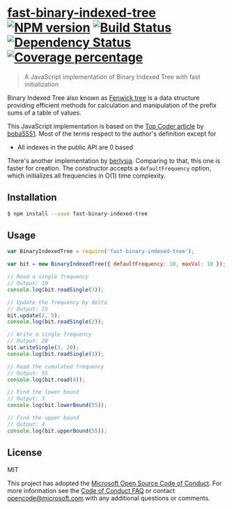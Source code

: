 # [fast-binary-indexed-tree][github-repo] [![NPM version][npm-image]][npm-url] [![Build Status][travis-image]][travis-url] [![Dependency Status][daviddm-image]][daviddm-url] [![Coverage percentage][coveralls-image]][coveralls-url]
> A JavaScript implementation of Binary Indexed Tree with fast initialization

Binary Indexed Tree also known as [Fenwick tree][wiki-fenwick-tree] is a data
structure providing efficient methods for calculation and manipulation of the
prefix sums of a table of values.

This JavaScript implementation is based on the
[Top Coder article][binary-indexed-tree] by [boba5551][boba5551]. Most of the
terms respect to the author's definition except for

* All indexes in the public API are 0 based

There's another implementation by [berlysia][berlysia]. Comparing to that, this
one is faster for creation. The constructor accepts a `defaultFrequency` option,
which initializes all frequencies in O(1) time complexity.

## Installation

```sh
$ npm install --save fast-binary-indexed-tree
```

## Usage
```js
var BinaryIndexedTree = require('fast-binary-indexed-tree');

var bit = new BinaryIndexedTree({ defaultFrequency: 10, maxVal: 10 });

// Read a single frequency
// Output: 10
console.log(bit.readSingle(3));

// Update the frequency by delta
// Output: 15
bit.update(2, 5);
console.log(bit.readSingle(2));

// Write a single frequency
// Output: 20
bit.writeSingle(3, 20);
console.log(bit.readSingle(3));

// Read the cumulated frequency
// Output: 55
console.log(bit.read(4));

// Find the lower bound
// Output: 3
console.log(bit.lowerBound(55));

// Find the upper bound
// Output: 4
console.log(bit.upperBound(55));
```
## License

MIT

This project has adopted the [Microsoft Open Source Code of Conduct][ms-code-of-conduct].
For more information see the [Code of Conduct FAQ][ms-code-of-conduct-faq]
or contact [opencode@microsoft.com][ms-mailto] with any additional questions or comments.

[boba5551]: https://www.topcoder.com/members/boba5551
[wiki-fenwick-tree]: https://en.wikipedia.org/wiki/Fenwick_tree
[binary-indexed-tree]: https://www.topcoder.com/community/data-science/data-science-tutorials/binary-indexed-trees/
[berlysia]: https://github.com/berlysia/binary-indexed-tree-js

[ms-code-of-conduct]: https://opensource.microsoft.com/codeofconduct/
[ms-code-of-conduct-faq]: https://opensource.microsoft.com/codeofconduct/faq/
[ms-mailto]: mailto:opencode@microsoft.com

[github-repo]: https://github.com/Microsoft/fast-binary-indexed-tree-js
[npm-image]: https://badge.fury.io/js/fast-binary-indexed-tree.svg
[npm-url]: https://npmjs.org/package/fast-binary-indexed-tree
[travis-image]: https://travis-ci.org/Microsoft/fast-binary-indexed-tree-js.svg?branch=master
[travis-url]: https://travis-ci.org/Microsoft/fast-binary-indexed-tree-js
[daviddm-image]: https://david-dm.org/Microsoft/fast-binary-indexed-tree-js.svg?theme=shields.io
[daviddm-url]: https://david-dm.org/Microsoft/fast-binary-indexed-tree-js
[coveralls-image]: https://coveralls.io/repos/Microsoft/fast-binary-indexed-tree-js/badge.svg
[coveralls-url]: https://coveralls.io/r/Microsoft/fast-binary-indexed-tree-js

